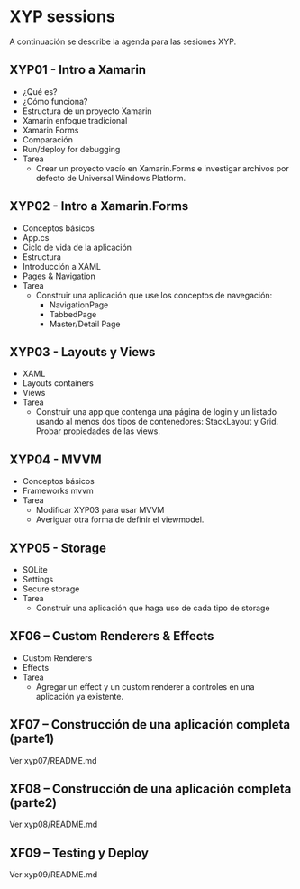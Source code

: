 # XYP sessions

A continuación se describe la agenda para las sesiones XYP.

## XYP01 - Intro a Xamarin

 - ¿Qué es?
 - ¿Cómo funciona?
 - Estructura de un proyecto Xamarin
 - Xamarin enfoque tradicional
 - Xamarin Forms
 - Comparación
 - Run/deploy for debugging
 - Tarea
   - Crear un proyecto vacío en Xamarin.Forms e investigar archivos por defecto de Universal Windows Platform.

## XYP02 - Intro a Xamarin.Forms

 - Conceptos básicos
 - App.cs
 - Ciclo de vida de la aplicación
 - Estructura
 - Introducción a XAML
 - Pages & Navigation
 - Tarea
	 - Construir una aplicación que use los conceptos de navegación: 
	 	- NavigationPage
	 	- TabbedPage
	 	- Master/Detail Page

## XYP03 - Layouts y Views

 - XAML
 - Layouts containers
 - Views
 - Tarea 
 	- Construir una app que contenga una página de login y un listado usando al menos dos tipos de contenedores: StackLayout y Grid. Probar propiedades de las views. 
 
## XYP04 - MVVM
- Conceptos básicos
- Frameworks mvvm
- Tarea
	- Modificar XYP03 para usar MVVM
	- Averiguar otra forma de definir el viewmodel.

## XYP05 - Storage
- SQLite
- Settings
- Secure storage
- Tarea
	- Construir una aplicación que haga uso de cada tipo de storage

## XF06 – Custom Renderers & Effects
- Custom Renderers
- Effects
- Tarea
	- Agregar un effect y un custom renderer a controles en una aplicación ya existente.
## XF07 – Construcción de una aplicación completa (parte1)
Ver xyp07/README.md
## XF08 – Construcción de una aplicación completa (parte2)
Ver xyp08/README.md
## XF09 – Testing y Deploy
Ver xyp09/README.md
